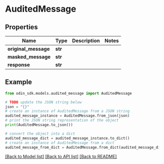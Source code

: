 # AuditedMessage


## Properties

Name | Type | Description | Notes
------------ | ------------- | ------------- | -------------
**original_message** | **str** |  | 
**masked_message** | **str** |  | 
**response** | **str** |  | 

## Example

```python
from odin_sdk.models.audited_message import AuditedMessage

# TODO update the JSON string below
json = "{}"
# create an instance of AuditedMessage from a JSON string
audited_message_instance = AuditedMessage.from_json(json)
# print the JSON string representation of the object
print(AuditedMessage.to_json())

# convert the object into a dict
audited_message_dict = audited_message_instance.to_dict()
# create an instance of AuditedMessage from a dict
audited_message_from_dict = AuditedMessage.from_dict(audited_message_dict)
```
[[Back to Model list]](../README.md#documentation-for-models) [[Back to API list]](../README.md#documentation-for-api-endpoints) [[Back to README]](../README.md)


